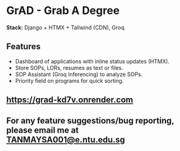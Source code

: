 
# GrAD - Grab A Degree

**Stack:** Django + HTMX + Tailwind (CDN), Groq.

## Features
- Dashboard of applications with inline status updates (HTMX).
- Store SOPs, LORs, resumes as text or files.
- SOP Assistant (Groq Inferencing) to analyze SOPs.
- Priority field on programs for quick sorting.

## https://grad-kd7v.onrender.com

## For any feature suggestions/bug reporting, please email me at TANMAYSA001@e.ntu.edu.sg
